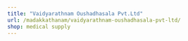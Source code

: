 ```yaml
---
title: "Vaidyarathnam Oushadhasala Pvt.Ltd"
url: /madakkathanam/vaidyarathnam-oushadhasala-pvt-ltd/
shop: medical supply
---
```

